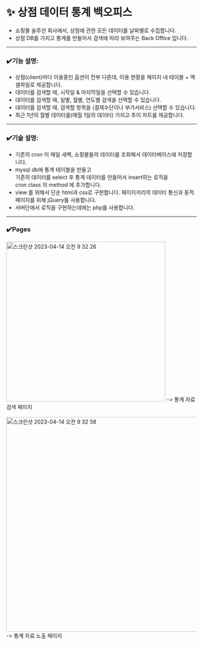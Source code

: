 # ✨ 상점 데이터 통계 백오피스
- 쇼핑몰 솔루션 회사에서, 상점에 관한 모든 데이터를 날짜별로 수집합니다.
- 상점 DB를 가지고 통계를 만들어서 검색에 따라 보여주는 Back Office 입니다.
---------------------------------
### ✔️기능 설명:
- 상점(client)마다 이용중인 옵션이 전부 다른데, 이용 현황을 페이지 내 테이블 + 엑셀파일로 제공합니다.
- 데이터를 검색할 때, 시작일 & 마지막일을 선택할 수 있습니다.
- 데이터를 검색할 때, 일별, 월별, 연도별 검색을 선택할 수 있습니다. 
- 데이터를 검색할 때, 검색할 항목을 (결제수단이나 부가서비스) 선택할 수 있습니다.
- 최근 1년의 월별 데이터를(매월 1일의 데이터) 가지고 추이 차트를 제공합니다.
---------------------------------
### ✔️기술 설명:
- 기존의 cron 이 매일 새벽, 쇼핑몰들의 데이터를 조회해서 데이터베이스에 저장합니다.
- mysql db에 통계 테이블을 만들고 <br>
  기존의 데이터를 select 후 통계 데이터를 만들어서 insert하는 로직을 <br>
  cron class 의 method 에 추가합니다.
- view 를 위해서 단순 html과 css로 구현합니다. 페이지끼리의 데이터 통신과 동적 페이지를 위해 jQuery를 사용합니다. 
- 서버단에서 로직을 구현하는데에는 php를 사용합니다.
---------------------------------
### ✔️Pages
<img width="421" alt="스크린샷 2023-04-14 오전 9 32 26" src="https://user-images.githubusercontent.com/81701212/231911646-c7f2dc24-f575-4972-824a-12716018b960.png">
-> 통계 자료 검색 페이지 <br><br>
<img width="566" alt="스크린샷 2023-04-14 오전 9 32 58" src="https://user-images.githubusercontent.com/81701212/231911657-f9e33e0a-2e4a-4af1-a01b-fc53281fc89c.png">
-> 통계 자료 노출 페이지
